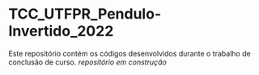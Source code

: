 # TCC_UTFPR_Pendulo-Invertido_2022
Este repositório contém os códigos desenvolvidos durante o trabalho de conclusão de curso. *repositório em construção*
